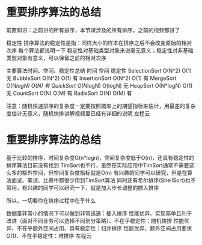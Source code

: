 <!-- Slide number: 1 -->
# 重要排序算法的总结
前置知识：之前讲的所有排序，本节课涉及的所有排序，之前的视频都讲了

稳定性
排序算法的稳定性是指：同样大小的样本在排序之后不会改变原始的相对次序
每个算法都说明一下
稳定性对基础类型对象来说毫无意义；稳定性对非基础类型对象有意义，可以保留之前的相对次序

主要算法时间、空间、稳定性总结
                  时间               空间              稳定性
SelectionSort    O(N^2)             O(1)               无
BubbleSort       O(N^2)             O(1)               有
InsertionSort    O(N^2)             O(1)               有
MergeSort        O(N*logN)          O(N)               有
QuickSort        O(N*logN)        O(logN)              无
HeapSort         O(N*logN)          O(1)               无
CountSort        O(N)               O(M)               有
RadixSort        O(N)               O(M)               有

注意：随机快速排序的复杂度一定要按照概率上的期望指标来估计，用最差的复杂度估计无意义，随机快排讲解视频里已经有详细的说明
左程云

<!-- Slide number: 2 -->
# 重要排序算法的总结
基于比较的排序，时间复杂度O(n*logn)，空间复杂度低于O(n)，还具有稳定性的排序算法目前没有找到
TimSort也不行，虽然在实际应用中TimSort通常不需要这么多的额外空间，但空间复杂度指标就是O(n)
有兴趣的同学可以研究，但是在算法面试、笔试、比赛中都很少用到TimSort算法
同时还有希尔排序(ShellSort)也不常用，有兴趣的同学可以研究一下，就是加入步长调整的插入排序

所以，一切看你在排序过程中在乎什么

数据量非常小的情况下可以做到非常迅速：插入排序
性能优异、实现简单且利于改进（面对不同业务可以选择不同划分策略）、不在乎稳定性：随机快排
性能优异、不在乎额外空间占用、具有稳定性：归并排序
性能优异、额外空间占用要求O(1)、不在乎稳定性：堆排序
左程云